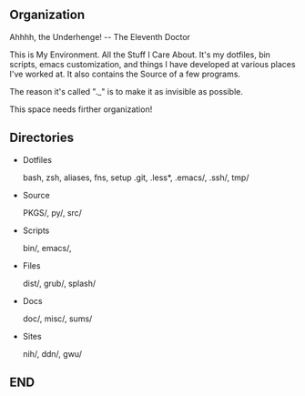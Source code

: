 ## Organization

Ahhhh, the Underhenge! -- The Eleventh Doctor

This is My Environment. All the Stuff I Care About. It's my dotfiles,
bin scripts, emacs customization, and things I have developed at
various places I've worked at. It also contains the Source of a few
programs.

The reason it's called ".\_" is to make it as invisible as possible. 

This space needs firther organization!

## Directories

*	Dotfiles

	bash, zsh, aliases, fns, setup
	.git, .less\*, .emacs/, .ssh/, tmp/

* Source

	PKGS/, py/, src/

* Scripts

	bin/, emacs/, 

* Files

	dist/, grub/, splash/

* Docs

	doc/, misc/, sums/

* Sites

	nih/, ddn/, gwu/

## END
